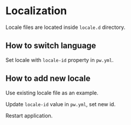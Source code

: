 # Localization

Locale files are located inside `locale.d` directory. 

## How to switch language

Set locale with `locale-id` property in `pw.yml`.

## How to add new locale

Use existing locale file as an example.

Update `locale-id` value in `pw.yml`, set new id.

Restart application.
